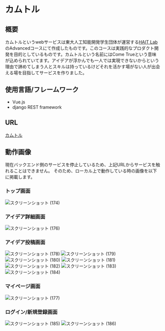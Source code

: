 # カムトル

## 概要
カムトルというwebサービスは東大人工知能開発学生団体が運営する[HAIT Lab](https://hait-lab.com/)のAdvancedコースにて作成したものです。このコースは実践的なプロダクト開発を目的としているものです。カムトルという名前にはCome Trueという意味が込められていてます。アイデアが浮かんでも一人では実現できないからという理由で諦めてしまう人とスキルは持っているけどそれを活かす場がない人が出会える場を目指してサービスを作りました。

## 使用言語/フレームワーク
- Vue.js
- django REST framework

## URL
[カムトル](https://cometrue-6fd0b.web.app/ideas/new)

## 動作画像
現在バックエンド側のサービスを停止しているため、上記URLからサービスを触れることはできません。
そのため、ローカル上で動作している時の画像を以下に掲載します。

### トップ画面
![スクリーンショット (174)](https://user-images.githubusercontent.com/28744711/180654313-45678101-21d1-4229-b70c-a595a1930bc8.png)

### アイデア詳細画面
![スクリーンショット (176)](https://user-images.githubusercontent.com/28744711/180654397-30e55433-b550-40a9-be50-e7bf99e2efad.png)

### アイデア投稿画面
![スクリーンショット (178)](https://user-images.githubusercontent.com/28744711/180654654-7830c66f-b47e-42b7-b871-d3b0dd2f441f.png)
![スクリーンショット (179)](https://user-images.githubusercontent.com/28744711/180654667-018eafd8-dba8-4f7d-9fd5-69a2a83a9eab.png)
![スクリーンショット (180)](https://user-images.githubusercontent.com/28744711/180654674-db20c5b5-4fb1-47b9-b78a-1c69a7dfa09d.png)
![スクリーンショット (181)](https://user-images.githubusercontent.com/28744711/180654681-b732616e-6cda-4064-a00b-9ded46837017.png)
![スクリーンショット (182)](https://user-images.githubusercontent.com/28744711/180654705-73db7aad-64ca-4fe1-a769-4f96d87fd6d5.png)
![スクリーンショット (183)](https://user-images.githubusercontent.com/28744711/180654712-328b52d2-2117-474d-8a78-cce41809c2f8.png)
![スクリーンショット (184)](https://user-images.githubusercontent.com/28744711/180654714-dd373196-ed6c-40b2-950f-9e2e8cdafd2c.png)

### マイページ画面
![スクリーンショット (177)](https://user-images.githubusercontent.com/28744711/180654439-544e8c99-869b-487f-a75d-ae8c4c552ede.png)

### ログイン/新規登録画面
![スクリーンショット (185)](https://user-images.githubusercontent.com/28744711/180654976-2fe76ed0-85f6-4e51-b1c0-b476ae04ecd8.png)
![スクリーンショット (186)](https://user-images.githubusercontent.com/28744711/180654980-be64d9aa-df6a-4d74-b7d9-a9ce0f2e893c.png)


